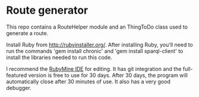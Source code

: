 Route generator
===============

This repo contains a RouteHelper module and an ThingToDo class used to generate a route.

Install Ruby from http://rubyinstaller.org/. After installing Ruby, you'll need to run the commands 'gem install chronic' and 'gem install sparql-client' to install the libraries needed to run this code.

I recommend the [RubyMine IDE](https://www.jetbrains.com/ruby/) for editing. It has git integration and the full-featured version is free to use for 30 days. After 30 days, the program will automatically close after 30 minutes of use. It also has a very good debugger.
